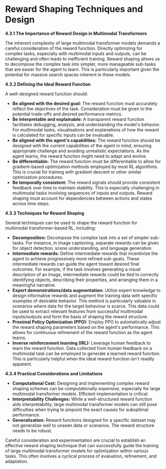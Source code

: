 # Reward Shaping Techniques and Design


**4.3.1 The Importance of Reward Design in Multimodal Transformers**

The inherent complexity of large multimodal transformer models demands a careful consideration of the reward function.  Directly optimizing for complex tasks, especially with multimodal inputs and outputs, can be challenging and often leads to inefficient training. Reward shaping allows us to decompose the complex task into simpler, more manageable sub-tasks that are easier for the agent to learn. This is particularly important given the potential for massive search spaces inherent in these models.

**4.3.2 Defining the Ideal Reward Function**

A well-designed reward function should:

* **Be aligned with the desired goal:** The reward function must accurately reflect the objectives of the task.  Consideration must be given to the potential trade-offs and desired performance metrics.
* **Be interpretable and explainable:**  A transparent reward function facilitates debugging, analysis, and understanding the model's behavior.  For multimodal tasks, visualisations and explanations of how the reward is calculated for specific inputs can be invaluable.
* **Be aligned with the agent's capabilities:** The reward function should be designed with the current capabilities of the agent in mind, ensuring appropriate challenge and avoiding unrealistic expectations.  As the agent learns, the reward function might need to adapt and evolve.
* **Be differentiable:**  The reward function must be differentiable to allow for gradient-based optimization methods employed by most RL algorithms. This is crucial for training with gradient descent or other similar optimization procedures.
* **Be temporally consistent:** The reward signals should provide consistent feedback over time to maintain stability.  This is especially challenging in multimodal tasks involving sequences of inputs and outputs.  Reward shaping must account for dependencies between actions and states across time steps.

**4.3.3 Techniques for Reward Shaping**

Several techniques can be used to shape the reward function for multimodal transformer-based RL, including:

* **Decomposition:** Decompose the complex task into a set of simpler sub-tasks. For instance, in image captioning, separate rewards can be given for object detection, scene understanding, and language generation.
* **Intermediate rewards:** Define intermediate rewards that incentivize the agent to achieve progressively more refined sub-goals.  These intermediate rewards can guide the agent toward desired final outcomes. For example, if the task involves generating a visual description of an image, intermediate rewards could be tied to correctly identifying objects, describing their properties, and arranging them in a meaningful narrative.
* **Expert demonstrations/data augmentation:** Utilize expert knowledge to design informative rewards and augment the training data with specific examples of desirable behavior. This method is particularly valuable in scenarios where data for the target behaviour is scarce. This data could be used to extract relevant features from successful multimodal inputs/outputs and form the basis of shaping the reward structure.
* **Proximal Policy Optimization (PPO):** Employ PPO to automatically adjust the reward shaping parameters based on the agent's performance. This allows for continuous refinement of the reward function as the agent learns.
* **Inverse reinforcement learning (IRL):** Leverage human feedback to learn the reward function.  Data collected from human feedback on a multimodal task can be employed to generate a learned reward function. This is particularly helpful when the ideal reward function isn't readily apparent.


**4.3.4 Practical Considerations and Limitations**

* **Computational Cost:** Designing and implementing complex reward shaping schemes can be computationally expensive, especially for large multimodal transformer models. Efficient implementation is critical.
* **Interpretability Challenges:** While a well-structured reward function aids interpretability, large multimodal transformer models can still pose difficulties when trying to pinpoint the exact causes for suboptimal performance.
* **Generalization:**  Reward functions designed for a specific dataset may not generalize well to unseen data or scenarios.  The reward structure needs to be robust.


Careful consideration and experimentation are crucial to establish an effective reward shaping technique that can successfully guide the training of large multimodal transformer models for optimization within various tasks.  This often involves a cyclical process of evaluation, refinement, and adaptation.



